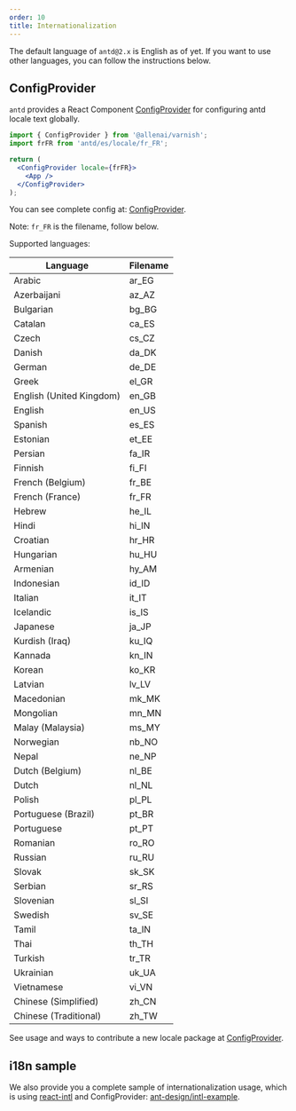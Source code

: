 ```yaml
---
order: 10
title: Internationalization
---
```


The default language of `antd@2.x` is English as of yet. If you want to use other languages, you can follow the instructions below.

## ConfigProvider

`antd` provides a React Component [ConfigProvider](/components/config-provider) for configuring antd locale text globally.

```jsx
import { ConfigProvider } from '@allenai/varnish';
import frFR from 'antd/es/locale/fr_FR';

return (
  <ConfigProvider locale={frFR}>
    <App />
  </ConfigProvider>
);
```

You can see complete config at: [ConfigProvider](/components/config-provider).

Note: `fr_FR` is the filename, follow below.

Supported languages:

| Language                 | Filename |
| ------------------------ | -------- |
| Arabic                   | ar_EG    |
| Azerbaijani              | az_AZ    |
| Bulgarian                | bg_BG    |
| Catalan                  | ca_ES    |
| Czech                    | cs_CZ    |
| Danish                   | da_DK    |
| German                   | de_DE    |
| Greek                    | el_GR    |
| English (United Kingdom) | en_GB    |
| English                  | en_US    |
| Spanish                  | es_ES    |
| Estonian                 | et_EE    |
| Persian                  | fa_IR    |
| Finnish                  | fi_FI    |
| French (Belgium)         | fr_BE    |
| French (France)          | fr_FR    |
| Hebrew                   | he_IL    |
| Hindi                    | hi_IN    |
| Croatian                 | hr_HR    |
| Hungarian                | hu_HU    |
| Armenian                 | hy_AM    |
| Indonesian               | id_ID    |
| Italian                  | it_IT    |
| Icelandic                | is_IS    |
| Japanese                 | ja_JP    |
| Kurdish (Iraq)           | ku_IQ    |
| Kannada                  | kn_IN    |
| Korean                   | ko_KR    |
| Latvian                  | lv_LV    |
| Macedonian               | mk_MK    |
| Mongolian                | mn_MN    |
| Malay (Malaysia)         | ms_MY    |
| Norwegian                | nb_NO    |
| Nepal                    | ne_NP    |
| Dutch (Belgium)          | nl_BE    |
| Dutch                    | nl_NL    |
| Polish                   | pl_PL    |
| Portuguese (Brazil)      | pt_BR    |
| Portuguese               | pt_PT    |
| Romanian                 | ro_RO    |
| Russian                  | ru_RU    |
| Slovak                   | sk_SK    |
| Serbian                  | sr_RS    |
| Slovenian                | sl_SI    |
| Swedish                  | sv_SE    |
| Tamil                    | ta_IN    |
| Thai                     | th_TH    |
| Turkish                  | tr_TR    |
| Ukrainian                | uk_UA    |
| Vietnamese               | vi_VN    |
| Chinese (Simplified)     | zh_CN    |
| Chinese (Traditional)    | zh_TW    |

See usage and ways to contribute a new locale package at [ConfigProvider](/components/config-provider).

## i18n sample

We also provide you a complete sample of internationalization usage, which is using [react-intl](https://github.com/yahoo/react-intl) and ConfigProvider: [ant-design/intl-example](https://github.com/ant-design/intl-example).
